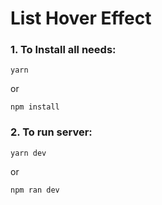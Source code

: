 # List Hover Effect

### 1. To Install all needs:
```
yarn
```
or
```
npm install
```
### 2. To run server:
```
yarn dev
```
or
```
npm ran dev
```
